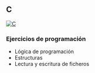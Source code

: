 ## C
[![C](https://img.shields.io/badge/LENGUAJE_C-blue?style=for-the-badge&logo=C&logoColor=white&labelColor=101010)]()

### Ejercicios de programación 
- Lógica de programación
- Estructuras
- Lectura y escritura de ficheros
